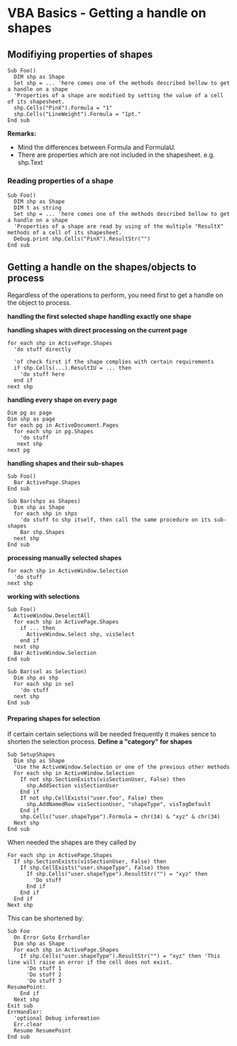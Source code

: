 # VBA Basics - Getting a handle on shapes
## Modifiying properties of shapes
```VBA
Sub Foo()
  DIM shp as Shape
  Set shp = ... 'here comes one of the methods described bellow to get a handle on a shape
  'Properties of a shape are modified by setting the value of a cell of its shapesheet.
  shp.Cells("PinX").Formula = "1"
  shp.Cells("LineWeight").Formula = "1pt."
End sub
```
**Remarks:**
- Mind the differences between Formula and FormulaU.
- There are properties which are not included in the shapesheet. e.g. shp.Text
### Reading properties of a shape
```VBA
Sub Foo()
  DIM shp as Shape
  DIM t as string
  Set shp = ... 'here comes one of the methods described bellow to get a handle on a shape
  'Properties of a shape are read by using of the multiple "ResultX" methods of a cell of its shapesheet.
  Debug.print shp.Cells("PinX").ResultStr("")
End sub
```

## Getting a handle on the shapes/objects to process
Regardless of the operations to perform, you need first to get a handle on the object to process.

**handling the first selected shape**
**handling exactly one shape**

**handling shapes with direct processing on the current page**
```VBA
for each shp in ActivePage.Shapes
  'do stuff directly
  
  'of check first if the shape complies with certain requirements
  if shp.Cells(...).ResultIU = ... then
    'do stuff here
  end if
next shp
```
**handling every shape on every page**
```VBA
Dim pg as page
Dim shp as page
for each pg in ActiveDocument.Pages
  for each shp in pg.Shapes
    'do stuff
   next shp
next pg
```
**handling shapes and their sub-shapes**
```VBA
Sub Foo()
  Bar ActivePage.Shapes
End sub

Sub Bar(shps as Shapes)
  Dim shp as Shape
  for each shp in shps
    'do stuff to shp itself, then call the same procedure on its sub-shapes
    Bar shp.Shapes
  next shp
End sub
```
**processing manually selected shapes**
```VBA
for each shp in ActiveWindow.Selection
  'do stuff
next shp
```
**working with selections**
```VBA
Sub Foo()
  ActiveWindow.DeselectAll
  for each shp in ActivePage.Shapes
    if ... then
      ActiveWindow.Select shp, visSelect
    end if
  next shp
  Bar ActiveWindow.Selection
End sub

Sub Bar(sel as Selection)
  Dim shp as shp
  For each shp in sel
    'do stuff
  next shp
End sub
```

#### Preparing shapes for selection
If certain certain selections will be needed frequently it makes sence to shorten the selection process.
**Define a "category" for shapes**
```VBA
Sub SetupShapes
  Dim shp as Shape
  'Use the ActiveWindow.Selection or one of the previous other methods
  For each shp in ActiveWindow.Selection
    If not shp.SectionExists(visSectionUser, False) then
      shp.AddSection visSectionUser
    End if
    If not shp.CellExists("user.foo", False) then
      shp.AddNamedRow visSectionUser, "shapeType", visTagDefault
    End if
    shp.Cells("user.shapeType").Formula = chr(34) & "xyz" & chr(34)
  Next shp
End sub
```
When needed the shapes are they called by
```VBA
For each shp in ActivePage.Shapes
  If shp.SectionExists(visSectionUser, False) then
    If shp.CellExists("user.shapeType", False) then
      If shp.Cells("user.shapeType").ResultStr("") = "xyz" then
        'Do stuff
      End if
    End if
  End if
Next shp
```
This can be shortened by:
```VBA
Sub Foo
  On Error Goto Errhandler
  Dim shp as Shape
  For each shp in ActivePage.Shapes
    If shp.Cells("user.shapeType").ResultStr("") = "xyz" then 'This line will raise an error if the cell does not exist.
      'Do stuff 1
      'Do stuff 2
      'Do stuff 3
ResumePoint:
    End if
  Next shp
Exit sub
ErrHandler:
  'optional Debug information
  Err.clear
  Resume ResumePoint
End sub
```
